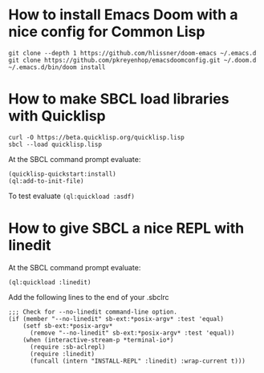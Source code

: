 # How to install Emacs Doom with a nice config for Common Lisp

```
git clone --depth 1 https://github.com/hlissner/doom-emacs ~/.emacs.d
git clone https://github.com/pkreyenhop/emacsdoomconfig.git ~/.doom.d
~/.emacs.d/bin/doom install
```
# How to make SBCL load libraries with Quicklisp

```
curl -O https://beta.quicklisp.org/quicklisp.lisp
sbcl --load quicklisp.lisp
```
At the SBCL command prompt evaluate:

```
(quicklisp-quickstart:install)
(ql:add-to-init-file)
```
To test evaluate `(ql:quickload :asdf)`

# How to give SBCL a nice REPL with linedit

At the SBCL command prompt evaluate:

```
(ql:quickload :linedit)
```

Add the following lines to the end of your .sbclrc

```
;;; Check for --no-linedit command-line option.
(if (member "--no-linedit" sb-ext:*posix-argv* :test 'equal)
    (setf sb-ext:*posix-argv* 
	  (remove "--no-linedit" sb-ext:*posix-argv* :test 'equal))
    (when (interactive-stream-p *terminal-io*)
      (require :sb-aclrepl)
      (require :linedit)
      (funcall (intern "INSTALL-REPL" :linedit) :wrap-current t)))
      
```
